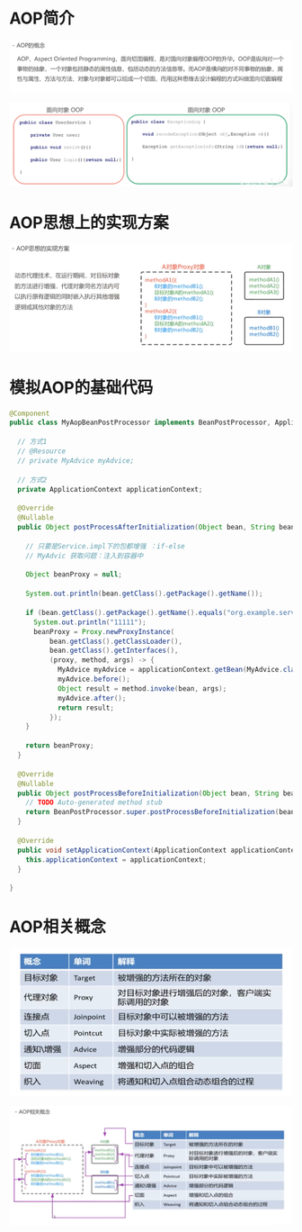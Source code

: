 # AOP简介

![1685323606981](image/23-05-26-AOP简介/1685323606981.png)

![1685323716253](image/23-05-26-AOP简介/1685323716253.png)

# AOP思想上的实现方案

![1685323893346](image/23-05-26-AOP简介/1685323893346.png)

# 模拟AOP的基础代码

```java
@Component
public class MyAopBeanPostProcessor implements BeanPostProcessor, ApplicationContextAware {

  // 方式1
  // @Resource
  // private MyAdvice myAdvice;

  // 方式2
  private ApplicationContext applicationContext;

  @Override
  @Nullable
  public Object postProcessAfterInitialization(Object bean, String beanName) throws BeansException {

    // 只要是Service.impl下的包都增强 ：if-else
    // MyAdvic 获取问题：注入到容器中

    Object beanProxy = null;

    System.out.println(bean.getClass().getPackage().getName());

    if (bean.getClass().getPackage().getName().equals("org.example.service.impl")) {
      System.out.println("11111");
      beanProxy = Proxy.newProxyInstance(
          bean.getClass().getClassLoader(),
          bean.getClass().getInterfaces(),
          (proxy, method, args) -> {
            MyAdvice myAdvice = applicationContext.getBean(MyAdvice.class);
            myAdvice.before();
            Object result = method.invoke(bean, args);
            myAdvice.after();
            return result;
          });
    }

    return beanProxy;
  }

  @Override
  @Nullable
  public Object postProcessBeforeInitialization(Object bean, String beanName) throws BeansException {
    // TODO Auto-generated method stub
    return BeanPostProcessor.super.postProcessBeforeInitialization(bean, beanName);
  }

  @Override
  public void setApplicationContext(ApplicationContext applicationContext) throws BeansException {
    this.applicationContext = applicationContext;
  }

}
```

# AOP相关概念

![1685329552905](image/23-05-26-AOP简介/1685329552905.png)

![1685329841133](image/23-05-26-AOP简介/1685329841133.png)
